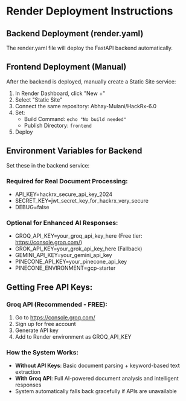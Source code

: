 # Render Deployment Instructions

## Backend Deployment (render.yaml)
The render.yaml file will deploy the FastAPI backend automatically.

## Frontend Deployment (Manual)
After the backend is deployed, manually create a Static Site service:

1. In Render Dashboard, click "New +"
2. Select "Static Site"
3. Connect the same repository: Abhay-Mulani/HackRx-6.0
4. Set:
   - Build Command: `echo "No build needed"`
   - Publish Directory: `frontend`
5. Deploy

## Environment Variables for Backend
Set these in the backend service:

### Required for Real Document Processing:
- API_KEY=hackrx_secure_api_key_2024
- SECRET_KEY=jwt_secret_key_for_hackrx_very_secure
- DEBUG=false

### Optional for Enhanced AI Responses:
- GROQ_API_KEY=your_groq_api_key_here  (Free tier: https://console.groq.com/)
- GROK_API_KEY=your_grok_api_key_here  (Fallback)
- GEMINI_API_KEY=your_gemini_api_key
- PINECONE_API_KEY=your_pinecone_api_key
- PINECONE_ENVIRONMENT=gcp-starter

## Getting Free API Keys:

### Groq API (Recommended - FREE):
1. Go to https://console.groq.com/
2. Sign up for free account
3. Generate API key
4. Add to Render environment as GROQ_API_KEY

### How the System Works:
- **Without API Keys**: Basic document parsing + keyword-based text extraction
- **With Groq API**: Full AI-powered document analysis and intelligent responses
- System automatically falls back gracefully if APIs are unavailable
